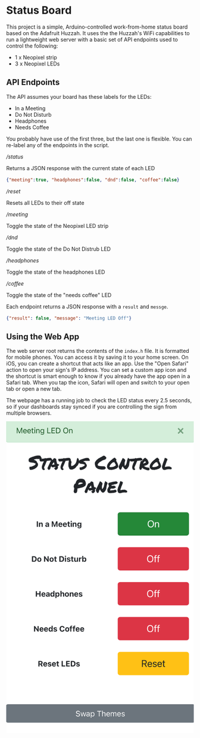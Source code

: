 # Status Board

This project is a simple, Arduino-controlled work-from-home status board based on the Adafruit Huzzah. It uses the the Huzzah's WiFi capabilities to run a lightweight web server with a basic set of API endpoints used to control the following:

* 1 x Neopixel strip
* 3 x Neopixel LEDs

## API Endpoints

The API assumes your board has these labels for the LEDs:

* In a Meeting
* Do Not Disturb
* Headphones
* Needs Coffee

You probably have use of the first three, but the last one is flexible. You can re-label any of the endpoints in the script. 

_/status_

Returns a JSON response with the current state of each LED

```json
{"meeting":true, "headphones":false, "dnd":false, "coffee":false}
```

_/reset_

Resets all LEDs to their off state

_/meeting_

Toggle the state of the Neopixel LED strip

_/dnd_

Toggle the state of the Do Not Distrub LED

_/headphones_

Toggle the state of the headphones LED

_/coffee_

Toggle the state of the "needs coffee" LED

Each endpoint returns a JSON response with a `result` and `messge`.

```json
{"result": false, "message": "Meeting LED Off"}
```

## Using the Web App

The web server root returns the contents of the `index.h` file. It is formatted for mobile phones. You can access it by saving it to your home screen. On iOS, you can create a shortcut that acts like an app. Use the "Open Safari" action to open your sign's IP address. You can set a custom app icon and the shortcut is smart enough to know if you already have the app open in a Safari tab. When you tap the icon, Safari will open and switch to your open tab or open a new tab.

The webpage has a running job to check the LED status every 2.5 seconds, so if your dashboards stay synced if you are controlling the sign from multiple browsers.

![App](https://github.com/chrismaddalena/StatusBoard/raw/main/Web_App_Preview.png)
